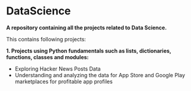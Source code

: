 # DataScience
__A repository containing all the projects related to Data Science.__

This contains following projects:

__1. Projects using Python fundamentals such as lists, dictionaries, functions, classes and modules:__
* Exploring Hacker News Posts Data
* Understanding and analyzing the data for App Store and Google Play marketplaces for profitable app profiles
